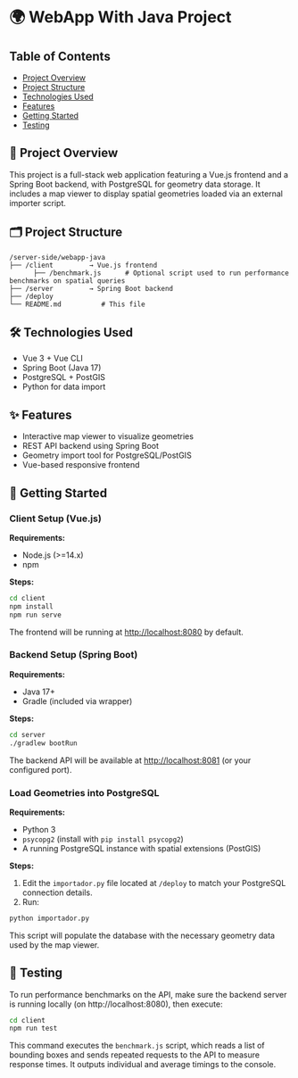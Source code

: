 # 🌍 WebApp With Java Project

## Table of Contents

- [Project Overview](#-project-overview)
- [Project Structure](#-project-structure)
- [Technologies Used](#-technologies-used)
- [Features](#-features)
- [Getting Started](#-getting-started)
- [Testing](#-testing)

## 📄 Project Overview

This project is a full-stack web application featuring a Vue.js frontend and a Spring Boot backend, with PostgreSQL for geometry data storage. It includes a map viewer to display spatial geometries loaded via an external importer script.

## 🗂 Project Structure

```
/server-side/webapp-java
├── /client         → Vue.js frontend
      ├── /benchmark.js      # Optional script used to run performance benchmarks on spatial queries
├── /server         → Spring Boot backend
├── /deploy
└── README.md          # This file
```

## 🛠 Technologies Used

- Vue 3 + Vue CLI
- Spring Boot (Java 17)
- PostgreSQL + PostGIS
- Python for data import

## ✨ Features

- Interactive map viewer to visualize geometries
- REST API backend using Spring Boot
- Geometry import tool for PostgreSQL/PostGIS
- Vue-based responsive frontend

## 🚀 Getting Started

### Client Setup (Vue.js)

**Requirements:**  

- Node.js (>=14.x)  
- npm

**Steps:**

```sh
cd client
npm install
npm run serve
```

The frontend will be running at [http://localhost:8080](http://localhost:8080) by default.

### Backend Setup (Spring Boot)

**Requirements:**  

- Java 17+  
- Gradle (included via wrapper)

**Steps:**

```sh
cd server
./gradlew bootRun
```

The backend API will be available at [http://localhost:8081](http://localhost:8081) (or your configured port).

### Load Geometries into PostgreSQL

**Requirements:**  

- Python 3  
- `psycopg2` (install with `pip install psycopg2`)  
- A running PostgreSQL instance with spatial extensions (PostGIS)

**Steps:**

1. Edit the `importador.py` file located at `/deploy` to match your PostgreSQL connection details.
2. Run:

```sh
python importador.py
```

This script will populate the database with the necessary geometry data used by the map viewer.

## 🧪 Testing

To run performance benchmarks on the API, make sure the backend server is running locally (on http://localhost:8080), then execute:

```sh
cd client
npm run test
```

This command executes the `benchmark.js` script, which reads a list of bounding boxes and sends repeated requests to the API to measure response times. It outputs individual and average timings to the console.
